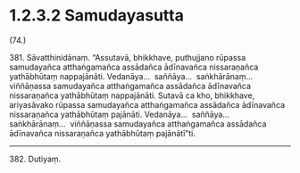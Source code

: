 # 1.2.3.2 Samudayasutta

(74.)

381\. Sāvatthinidānaṃ. “Assutavā, bhikkhave, puthujjano rūpassa samudayañca atthaṅgamañca assādañca ādīnavañca nissaraṇañca yathābhūtaṃ nappajānāti. Vedanāya…  saññāya…  saṅkhārānaṃ…  viññāṇassa samudayañca atthaṅgamañca assādañca ādīnavañca nissaraṇañca yathābhūtaṃ nappajānāti. Sutavā ca kho, bhikkhave, ariyasāvako rūpassa samudayañca atthaṅgamañca assādañca ādīnavañca nissaraṇañca yathābhūtaṃ pajānāti. Vedanāya…  saññāya…  saṅkhārānaṃ…  viññāṇassa samudayañca atthaṅgamañca assādañca ādīnavañca nissaraṇañca yathābhūtaṃ pajānātī”ti.

---

382\. Dutiyaṃ.
